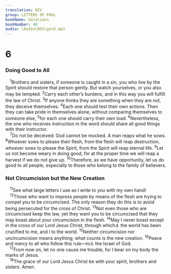 ```yaml
---
translation: NIV
group: LETTERS OF PAUL
bookName: Galatians 
bookNumber: 48
audio: \Audio\NIV\ga\6.mp3
---
```


<div class="title"><h1>6</h1><h3>Doing Good to All </h3></div>
<span class="verse ga_6_1"> <sup>1</sup>Brothers and sisters, if someone is caught in a sin, you who live by the Spirit should restore that person gently. But watch yourselves, or you also may be tempted. </span>
<span class="verse ga_6_2"><sup>2</sup>Carry each other’s burdens, and in this way you will fulfill the law of Christ. </span>
<span class="verse ga_6_3"><sup>3</sup>If anyone thinks they are something when they are not, they deceive themselves. </span>
<span class="verse ga_6_4"><sup>4</sup>Each one should test their own actions. Then they can take pride in themselves alone, without comparing themselves to someone else, </span>
<span class="verse ga_6_5"><sup>5</sup>for each one should carry their own load. </span>
<span class="verse ga_6_6"><sup>6</sup>Nevertheless, the one who receives instruction in the word should share all good things with their instructor. <br/></span>
<span class="verse ga_6_7"> <sup>7</sup>Do not be deceived: God cannot be mocked. A man reaps what he sows. </span>
<span class="verse ga_6_8"><sup>8</sup>Whoever sows to please their flesh, from the flesh will reap destruction; whoever sows to please the Spirit, from the Spirit will reap eternal life. </span>
<span class="verse ga_6_9"><sup>9</sup>Let us not become weary in doing good, for at the proper time we will reap a harvest if we do not give up. </span>
<span class="verse ga_6_10"><sup>10</sup>Therefore, as we have opportunity, let us do good to all people, especially to those who belong to the family of believers. <br/></span>
<div class="title"><h3>Not Circumcision but the New Creation </h3></div>
<span class="verse ga_6_11"> <sup>11</sup>See what large letters I use as I write to you with my own hand! <br/></span>
<span class="verse ga_6_12"> <sup>12</sup>Those who want to impress people by means of the flesh are trying to compel you to be circumcised. The only reason they do this is to avoid being persecuted for the cross of Christ. </span>
<span class="verse ga_6_13"><sup>13</sup>Not even those who are circumcised keep the law, yet they want you to be circumcised that they may boast about your circumcision in the flesh. </span>
<span class="verse ga_6_14"><sup>14</sup>May I never boast except in the cross of our Lord Jesus Christ, through which<a data-toggle="tooltip" data-placement="bottom" title="Or whom">⚓</a> the world has been crucified to me, and I to the world. </span>
<span class="verse ga_6_15"><sup>15</sup>Neither circumcision nor uncircumcision means anything; what counts is the new creation. </span>
<span class="verse ga_6_16"><sup>16</sup>Peace and mercy to all who follow this rule—to<a data-toggle="tooltip" data-placement="bottom" title="Or rule and to">⚓</a> the Israel of God. <br/></span>
<span class="verse ga_6_17"> <sup>17</sup>From now on, let no one cause me trouble, for I bear on my body the marks of Jesus. <br/></span>
<span class="verse ga_6_18"> <sup>18</sup>The grace of our Lord Jesus Christ be with your spirit, brothers and sisters. Amen. <br/></span>
